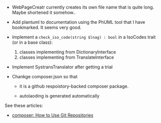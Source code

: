 - WebPageCreatr currently creates its own file name that is quite long. Maybe shortened it somehow.. 

- Add plantuml to documentation using the PhUML tool that I have bookmarked. It seems very good.

- Implement a `check_iso_code(string $lnag) : bool` in a IsoCodes trait (or in a base class):

  1. classes implementing from DictionaryInterface
  2. classes implementing from TranslateInterface

- Implement SystransTranslator after getting a trial 

- Chankge composer.json so that

  - it is a github respoistory-backed composer package.

  - autolaoding is generated automatically

See these articles:

- [composer: How to Use Git Repositories](https://www.daggerhartlab.com/composer-how-to-use-git-repositories/)
